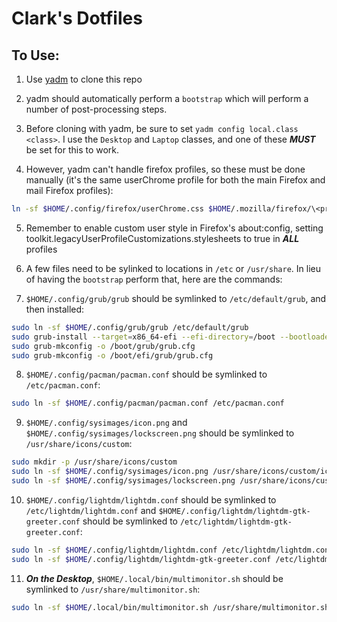 # Clark's Dotfiles

## To Use:
1. Use [yadm](https://yadm.io) to clone this repo
    
2. yadm should automatically perform a `bootstrap` which will perform a number of post-processing steps.

3. Before cloning with yadm, be sure to set `yadm config local.class <class>`. I use the `Desktop` and `Laptop` classes, and one of these ***MUST*** be set for this to work.

4. However, yadm can't handle firefox profiles, so these must be done manually (it's the same userChrome profile for both the main Firefox and mail Firefox profiles):
```sh
ln -sf $HOME/.config/firefox/userChrome.css $HOME/.mozilla/firefox/\<profile\>/chrome/userChrome.css
```

5. Remember to enable custom user style in Firefox's about:config, setting toolkit.legacyUserProfileCustomizations.stylesheets to true in ***ALL*** profiles

6. A few files need to be sylinked to locations in `/etc` or `/usr/share`. In lieu of having the `bootstrap` perform that, here are the commands:

7. `$HOME/.config/grub/grub` should be symlinked to `/etc/default/grub`, and then installed:
```sh
sudo ln -sf $HOME/.config/grub/grub /etc/default/grub
sudo grub-install --target=x86_64-efi --efi-directory=/boot --bootloader-id=GRUB
sudo grub-mkconfig -o /boot/grub/grub.cfg
sudo grub-mkconfig -o /boot/efi/grub/grub.cfg
```

8. `$HOME/.config/pacman/pacman.conf` should be symlinked to `/etc/pacman.conf`:
```sh
sudo ln -sf $HOME/.config/pacman/pacman.conf /etc/pacman.conf
```

9. `$HOME/.config/sysimages/icon.png` and `$HOME/.config/sysimages/lockscreen.png` should be symlinked to `/usr/share/icons/custom`:
```sh
sudo mkdir -p /usr/share/icons/custom
sudo ln -sf $HOME/.config/sysimages/icon.png /usr/share/icons/custom/icon.png
sudo ln -sf $HOME/.config/sysimages/lockscreen.png /usr/share/icons/custom/lockscreen.png
```

10. `$HOME/.config/lightdm/lightdm.conf` should be symlinked to `/etc/lightdm/lightdm.conf` and `$HOME/.config/lightdm/lightdm-gtk-greeter.conf` should be symlinked to `/etc/lightdm/lightdm-gtk-greeter.conf`:
```sh
sudo ln -sf $HOME/.config/lightdm/lightdm.conf /etc/lightdm/lightdm.conf
sudo ln -sf $HOME/.config/lightdm/lightdm-gtk-greeter.conf /etc/lightdm/lightdm-gtk-greeter.conf
```

11. ***On the Desktop***, `$HOME/.local/bin/multimonitor.sh` should be symlinked to `/usr/share/multimonitor.sh`:
```sh
sudo ln -sf $HOME/.local/bin/multimonitor.sh /usr/share/multimonitor.sh
```
